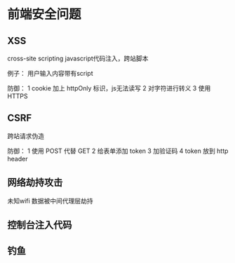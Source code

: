 # 前端安全问题

## XSS
cross-site scripting
javascript代码注入，跨站脚本

例子：
用户输入内容带有script


防御：
1 cookie 加上 httpOnly 标识，js无法读写
2 对字符进行转义
3 使用HTTPS

## CSRF
跨站请求伪造

防御：
1 使用 POST 代替 GET
2 给表单添加 token
3 加验证码
4 token 放到 http header


## 网络劫持攻击
未知wifi
数据被中间代理层劫持


## 控制台注入代码

## 钓鱼

